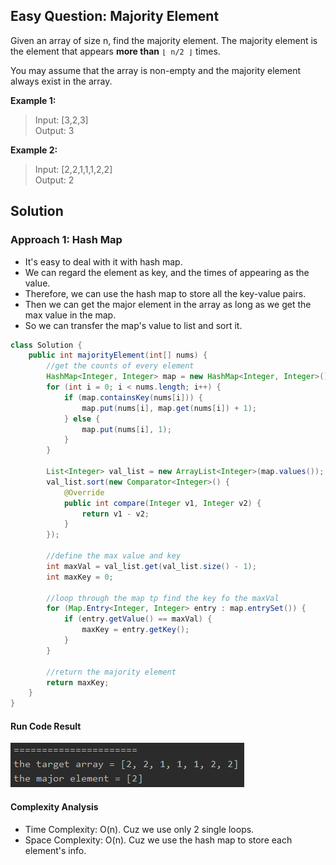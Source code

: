 

## Easy Question: Majority Element  

Given an array of size n, find the majority element. The majority element is the element that appears **more than** `⌊ n/2 ⌋` times.

You may assume that the array is non-empty and the majority element always exist in the array.

**Example 1:**

>Input: [3,2,3]  
>Output: 3

**Example 2:**

>Input: [2,2,1,1,1,2,2]  
>Output: 2

## Solution
### Approach 1: Hash Map
- It's easy to deal with it with hash map.  
- We can regard the element as key, and the times of appearing as the value.  
- Therefore, we can use the hash map to store all the key-value pairs.  
- Then we can get the major element in the array as long as we get the max value in the map.
- So we can transfer the map's value to list and sort it.

```java
class Solution {
    public int majorityElement(int[] nums) {
        //get the counts of every element
        HashMap<Integer, Integer> map = new HashMap<Integer, Integer>();
        for (int i = 0; i < nums.length; i++) {
            if (map.containsKey(nums[i])) {
                map.put(nums[i], map.get(nums[i]) + 1);
            } else {
                map.put(nums[i], 1);
            }
        }

        List<Integer> val_list = new ArrayList<Integer>(map.values());
        val_list.sort(new Comparator<Integer>() {
            @Override
            public int compare(Integer v1, Integer v2) {
                return v1 - v2;
            }
        });

        //define the max value and key
        int maxVal = val_list.get(val_list.size() - 1);
        int maxKey = 0;

        //loop through the map tp find the key fo the maxVal
        for (Map.Entry<Integer, Integer> entry : map.entrySet()) {
            if (entry.getValue() == maxVal) {
                maxKey = entry.getKey();
            }
        }

        //return the majority element
        return maxKey;
    }
}
```

#### Run Code Result  
![pic](../99.images/2020-08-30-20-20-27.png)

#### Complexity Analysis
- Time Complexity: O(n). Cuz we use only 2 single loops.
- Space Complexity: O(n). Cuz we use the hash map to store each element's info.